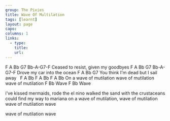 ```yaml
---
group: The Pixies
title: Wave Of Multilation
tags: [learnt]
layout: page
capo: 
columns: 1
links: 
  - type: 
    title: 
    url: 
---
```



F           A              Bb       G7  Bb-A-G7-F
Ceased to resist, given my goodbyes
F        A            Bb    G7    Bb-A-G7-F
Drove my car into the ocean
F	      A               Bb    G7
You think I'm dead but I sail away
&nbsp;    F       A    Bb    F       A    Bb    F       A    Bb
On a wave of mutilation wave of mutilation wave of mutilation
F    Bb
Wave
F    Bb
Wave

i've kissed mermaids, rode the el nino
walked the sand with the crustaceans
could find my way to mariana
on a wave of mutilation,
wave of mutilation
wave of mutilation
wave

wave of mutilation
wave

